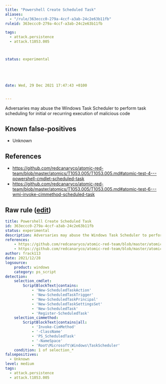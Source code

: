 ```yaml
---
title: "Powershell Create Scheduled Task"
aliases:
  - "/rule/363eccc0-279a-4ccf-a3ab-24c2e63b11fb"
ruleid: 363eccc0-279a-4ccf-a3ab-24c2e63b11fb

tags:
  - attack.persistence
  - attack.t1053.005



status: experimental





date: Wed, 29 Dec 2021 17:47:43 +0100


---
```


Adversaries may abuse the Windows Task Scheduler to perform task scheduling for initial or recurring execution of malicious code

<!--more-->


## Known false-positives

* Unknown



## References

* https://github.com/redcanaryco/atomic-red-team/blob/master/atomics/T1053.005/T1053.005.md#atomic-test-4---powershell-cmdlet-scheduled-task
* https://github.com/redcanaryco/atomic-red-team/blob/master/atomics/T1053.005/T1053.005.md#atomic-test-6---wmi-invoke-cimmethod-scheduled-task


## Raw rule ([edit](https://github.com/SigmaHQ/sigma/edit/master/rules/windows/powershell/powershell_script/posh_ps_cmdlet_scheduled_task.yml))
```yaml
title: Powershell Create Scheduled Task
id: 363eccc0-279a-4ccf-a3ab-24c2e63b11fb
status: experimental
description: Adversaries may abuse the Windows Task Scheduler to perform task scheduling for initial or recurring execution of malicious code
references:
    - https://github.com/redcanaryco/atomic-red-team/blob/master/atomics/T1053.005/T1053.005.md#atomic-test-4---powershell-cmdlet-scheduled-task
    - https://github.com/redcanaryco/atomic-red-team/blob/master/atomics/T1053.005/T1053.005.md#atomic-test-6---wmi-invoke-cimmethod-scheduled-task
author: frack113
date: 2021/12/28
logsource:
    product: windows
    category: ps_script
detection:
    selection_cmdlet:
        ScriptBlockText|contains: 
            - 'New-ScheduledTaskAction'
            - 'New-ScheduledTaskTrigger'
            - 'New-ScheduledTaskPrincipal'
            - 'New-ScheduledTaskSettingsSet'
            - 'New-ScheduledTask'
            - 'Register-ScheduledTask'
    selection_cimmethod:
        ScriptBlockText|contains|all:
            - 'Invoke-CimMethod'
            - '-ClassName'
            - 'PS_ScheduledTask'
            - '-NameSpace'
            - 'Root\Microsoft\Windows\TaskScheduler'
    condition: 1 of selection_*
falsepositives:
  - Unknown
level: medium
tags:
  - attack.persistence 
  - attack.t1053.005
```
